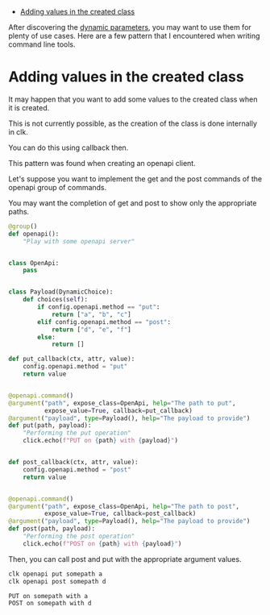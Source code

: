 - [Adding values in the created class](#org0c385bc)

After discovering the [dynamic parameters](dynamic_parameters_and_exposed_class.md), you may want to use them for plenty of use cases. Here are a few pattern that I encountered when writing command line tools.


<a id="org0c385bc"></a>

# Adding values in the created class

It may happen that you want to add some values to the created class when it is created.

This is not currently possible, as the creation of the class is done internally in clk.

You can do this using callback then.

This pattern was found when creating an openapi client.

Let's suppose you want to implement the get and the post commands of the openapi group of commands.

You may want the completion of get and post to show only the appropriate paths.

```python
@group()
def openapi():
    "Play with some openapi server"


class OpenApi:
    pass


class Payload(DynamicChoice):
    def choices(self):
        if config.openapi.method == "put":
            return ["a", "b", "c"]
        elif config.openapi.method == "post":
            return ["d", "e", "f"]
        else:
            return []

def put_callback(ctx, attr, value):
    config.openapi.method = "put"
    return value


@openapi.command()
@argument("path", expose_class=OpenApi, help="The path to put",
          expose_value=True, callback=put_callback)
@argument("payload", type=Payload(), help="The payload to provide")
def put(path, payload):
    "Performing the put operation"
    click.echo(f"PUT on {path} with {payload}")


def post_callback(ctx, attr, value):
    config.openapi.method = "post"
    return value


@openapi.command()
@argument("path", expose_class=OpenApi, help="The path to post",
          expose_value=True, callback=post_callback)
@argument("payload", type=Payload(), help="The payload to provide")
def post(path, payload):
    "Performing the post operation"
    click.echo(f"POST on {path} with {payload}")
```

Then, you can call post and put with the appropriate argument values.

```bash
clk openapi put somepath a
clk openapi post somepath d
```

    PUT on somepath with a
    POST on somepath with d
